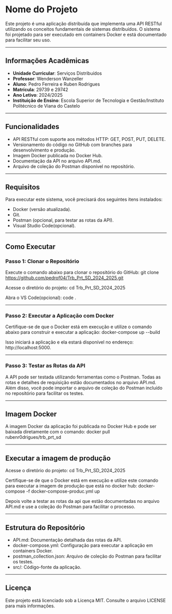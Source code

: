 # Nome do Projeto

Este projeto é uma aplicação distribuída que implementa uma API RESTful utilizando os conceitos fundamentais de sistemas distribuídos. O sistema foi projetado para ser executado em containers Docker e está documentado para facilitar seu uso.

---

## Informações Acadêmicas

- **Unidade Curricular**: Serviços Distribuídos
- **Professor**: Wenderson Wanzeller
- **Aluno**: Pedro Ferreira e Ruben Rodrigues
- **Matrícula**: 29739 e 29742
- **Ano Letivo**: 2024/2025
- **Instituição de Ensino**: Escola Superior de Tecnologia e Gestão/Instituto Politécnico de Viana do Castelo

---

## Funcionalidades

- API RESTful com suporte aos métodos HTTP: GET, POST, PUT, DELETE.
- Versionamento do código no GitHub com branches para desenvolvimento e produção.
- Imagem Docker publicada no Docker Hub.
- Documentação da API no arquivo API.md.
- Arquivo de coleção do Postman disponível no repositório.

---

## Requisitos

Para executar este sistema, você precisará dos seguintes itens instalados:

- Docker (versão atualizada).
- Git.
- Postman (opcional, para testar as rotas da API).
- Visual Studio Code(opcional).

---

## Como Executar

### Passo 1: Clonar o Repositório

Execute o comando abaixo para clonar o repositório do GitHub:
git clone <https://github.com/pedrof04/Trb_Prt_SD_2024_2025.git>

Acesse o diretório do projeto:
cd Trb_Prt_SD_2024_2025

Abra o VS Code(opcional): 
code .

---

### Passo 2: Executar a Aplicação com Docker

Certifique-se de que o Docker está em execução e utilize o comando abaixo para construir e executar a aplicação:
docker-compose up --build

Isso iniciará a aplicação e ela estará disponível no endereço: http://localhost:5000.

---

### Passo 3: Testar as Rotas da API

A API pode ser testada utilizando ferramentas como o Postman. Todas as rotas e detalhes de requisição estão documentados no arquivo API.md. Além disso, você pode importar o arquivo de coleção do Postman incluído no repositório para facilitar os testes.

---

## Imagem Docker

A imagem Docker da aplicação foi publicada no Docker Hub e pode ser baixada diretamente com o comando:
docker pull rubenr0drigues/trb_prt_sd

---

## Executar a imagem de produção

Acesse o diretório do projeto:
cd Trb_Prt_SD_2024_2025

Certifique-se de que o Docker está em execução e utilize este comando para executar a imagem de produção que está no docker hub:
docker-compose -f docker-compose-produc.yml up

Depois volte a testar as rotas da api que estão documentadas no arquivo API.md e use a coleção do Postman para facilitar o processo.

---

## Estrutura do Repositório

- API.md: Documentação detalhada das rotas da API.
- docker-compose.yml: Configuração para executar a aplicação em containers Docker.
- postman_collection.json: Arquivo de coleção do Postman para facilitar os testes.
- src/: Código-fonte da aplicação.

---

## Licença

Este projeto está licenciado sob a Licença MIT. Consulte o arquivo LICENSE para mais informações.
